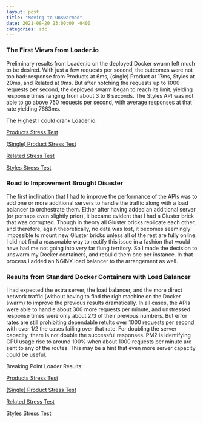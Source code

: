 ```yaml
---
layout: post
title: "Moving to Unswarmed"
date: 2021-08-20 23:00:00 -0400
categories: sdc
---
```

### The First Views from Loader.io
Preliminary results from Loader.io on the deployed Docker swarm left much to be desired. With just a few requests per second, the outcomes were not too bad: response from Products at 6ms, (single) Product at 17ms, Styles at 20ms, and Related at 9ms. But after notching the requests up to 1000 requests per second, the deployed swarm began to reach its limit, yielding response times ranging from about 3 to 8 seconds. The Styles API was not able to go above 750 requests per second, with average responses at that rate yielding 7683ms.

The Highest I could crank Loader.io:

[Products Stress Test](https://drive.google.com/file/d/1l7KLM4xPv0ocfiWqd22L0mEyS3YUD6zg/view?usp=sharing)

[(Single) Product Stress Test](https://drive.google.com/file/d/1LOlnLElx3T-y3x-csh0T5t7UCCtf4-jZ/view?usp=sharing)

[Related Stress Test](https://drive.google.com/file/d/1stOp0j4nwhikU__TQcfRdyf_gsKppd9T/view?usp=sharing)

[Styles Stress Test](https://drive.google.com/file/d/14LezVDFQkDu8XB5qu8YRpl1Dqh14xG9G/view?usp=sharing)

### Road to Improvement Brought Disaster
The first inclination that I had to improve the performance of the APIs was to add one or more additional servers to handle the traffic along with a load balancer to orchestrate them. Either after having added an additional server (or perhaps even slightly prior), it became evident that I had a Gluster brick that was corrupted. Though in theory all Gluster bricks replicate each other, and therefore, again theoretically, no data was lost, it becomes seemingly impossible to mount new Gluster bricks unless all of the rest are fully online. I did not find a reasonable way to rectify this issue in a fashion that would have had me not going into very far flung territory. So I made the decision to unswarm my Docker containers, and rebuild them one per instance. In that process I added an NGINX load balancer to the arrangement as well.

### Results from Standard Docker Containers with Load Balancer
I had expected the extra server, the load balancer, and the more direct network traffic (without having to find the righ machine on the Docker swarm) to improve the previous results dramatically. In all cases, the APIs were able to handle about 300 more requests per minute, and unstressed response times were only about 2/3 of their previous numbers. But error rates are still prohibiting dependable retults over 1000 requests per second with over 1/2 the cases failing over that rate. For doubling the server capacity, there is not double the successful responses. PM2 is identifying CPU usage rise to around 100% when about 1000 requests per minute are sent to any of the routes. This may be a hint that even more server capacity could be useful.

Breaking Point Loader Results:

[Products Stress Test](https://drive.google.com/file/d/1-BbOVHQ1KxHwgCMUdFI-4tsFKmRRBPyL/view?usp=sharing)

[(Single) Product Stress Test](https://drive.google.com/file/d/1Ov5dQJd1Wyi_fHM5IPemb4uJTLh9LHGv/view?usp=sharing)

[Related Stress Test](https://drive.google.com/file/d/1FaBW-aIp5f4x7pom84biRwwtzJokxtsy/view?usp=sharing)

[Styles Stress Test](https://drive.google.com/file/d/10kKMOCv0awYWqfJkNcRar1JLDZi9kOMt/view?usp=sharing)
